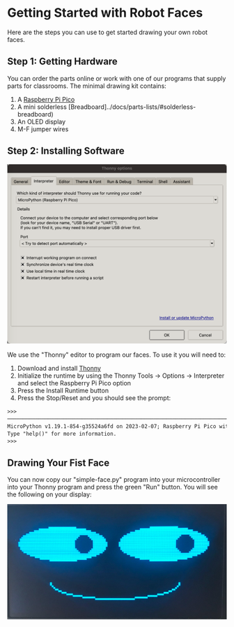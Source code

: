 # Getting Started with Robot Faces

Here are the steps you can use to get started drawing your own robot faces.

## Step 1: Getting Hardware

You can order the parts online or work with one of our programs that supply parts for classrooms.
The minimal drawing kit contains:

1. A [Raspberry Pi Pico](../docs/parts-lists/#raspberry-pi-pico)
2. A mini solderless [Breadboard]../docs/parts-lists/#solderless-breadboard)
3. An OLED display
4. M-F jumper wires

## Step 2: Installing Software

![](img/thonny-interpreter.png)

We use the "Thonny" editor to program our faces.  To use it you will need to:

1. Download and install [Thonny](http://thonny.org)
2. Initialize the runtime by using the Thonny Tools -> Options -> Interpreter and select the Raspberry Pi Pico option
3. Press the Install Runtime button
4. Press the Stop/Reset and you should see the prompt:

```txt
>>> 
─────────────────────────────────────────────────────────────────────────────────
MicroPython v1.19.1-854-g35524a6fd on 2023-02-07; Raspberry Pi Pico with RP2040
Type "help()" for more information.
>>> 
```

## Drawing Your Fist Face

You can now copy our "simple-face.py" program into your microcontroller into your Thonny program and
press the green "Run" button.  You will see the following on your display:

![Robot Face](./img/robot-face-01.jpg)





